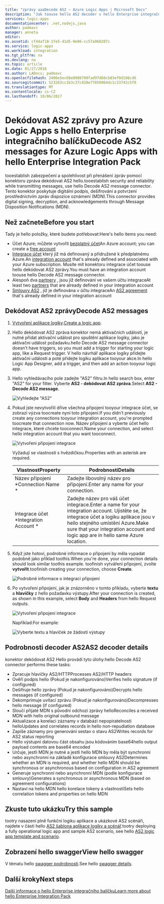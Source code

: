 ```yaml
---
title: "zprávy aaaDecode AS2 – Azure Logic Apps | Microsoft Docs"
description: "Jak toouse hello AS2 decoder v hello Enterprise integrační balíček pro Azure Logic Apps"
services: logic-apps
documentationcenter: .net,nodejs,java
author: padmavc
manager: anneta
editor: 
ms.assetid: cf44af18-1fe5-41d5-9e06-cc57a968207c
ms.service: logic-apps
ms.workload: integration
ms.tgt_pltfrm: na
ms.devlang: na
ms.topic: article
ms.date: 01/27/2016
ms.author: LADocs; padmavc
ms.openlocfilehash: 2406e5ec68e0906700fad97d60cb83ef0d106cd6
ms.sourcegitcommit: 523283cc1b3c37c428e77850964dc1c33742c5f0
ms.translationtype: MT
ms.contentlocale: cs-CZ
ms.lasthandoff: 10/06/2017
---
```

# <a name="decode-as2-messages-for-azure-logic-apps-with-hello-enterprise-integration-pack"></a><span data-ttu-id="77ff1-103">Dekódovat AS2 zprávy pro Azure Logic Apps s hello Enterprise integračního balíčku</span><span class="sxs-lookup"><span data-stu-id="77ff1-103">Decode AS2 messages for Azure Logic Apps with hello Enterprise Integration Pack</span></span> 

<span data-ttu-id="77ff1-104">tooestablish zabezpečení a spolehlivost při přenášení zpráv pomocí konektoru zpráva dekódovat AS2 hello.</span><span class="sxs-lookup"><span data-stu-id="77ff1-104">tooestablish security and reliability while transmitting messages, use hello Decode AS2 message connector.</span></span> <span data-ttu-id="77ff1-105">Tento konektor poskytuje digitální podpis, dešifrování a potvrzení prostřednictvím zpráv dispozice oznámení (MDN).</span><span class="sxs-lookup"><span data-stu-id="77ff1-105">This connector provides digital signing, decryption, and acknowledgements through Message Disposition Notifications (MDN).</span></span>

## <a name="before-you-start"></a><span data-ttu-id="77ff1-106">Než začnete</span><span class="sxs-lookup"><span data-stu-id="77ff1-106">Before you start</span></span>

<span data-ttu-id="77ff1-107">Tady je hello položky, které budete potřebovat:</span><span class="sxs-lookup"><span data-stu-id="77ff1-107">Here's hello items you need:</span></span>

* <span data-ttu-id="77ff1-108">Účet Azure; můžete vytvořit [bezplatný účet](https://azure.microsoft.com/free)</span><span class="sxs-lookup"><span data-stu-id="77ff1-108">An Azure account; you can create a [free account](https://azure.microsoft.com/free)</span></span>
* <span data-ttu-id="77ff1-109">[Integrace účet](logic-apps-enterprise-integration-create-integration-account.md) který již má definovaný a přidružené k předplatnému Azure.</span><span class="sxs-lookup"><span data-stu-id="77ff1-109">An [integration account](logic-apps-enterprise-integration-create-integration-account.md) that's already defined and associated with your Azure subscription.</span></span> <span data-ttu-id="77ff1-110">Musíte mít konektoru integrace účet toouse hello dekódovat AS2 zprávy.</span><span class="sxs-lookup"><span data-stu-id="77ff1-110">You must have an integration account toouse hello Decode AS2 message connector.</span></span>
* <span data-ttu-id="77ff1-111">Alespoň dva [partnery](logic-apps-enterprise-integration-partners.md) , jsou již definováni ve vašem účtu integrace</span><span class="sxs-lookup"><span data-stu-id="77ff1-111">At least two [partners](logic-apps-enterprise-integration-partners.md) that are already defined in your integration account</span></span>
* <span data-ttu-id="77ff1-112">[Smlouvy AS2](logic-apps-enterprise-integration-as2.md) , již je definována v účtu integrace</span><span class="sxs-lookup"><span data-stu-id="77ff1-112">An [AS2 agreement](logic-apps-enterprise-integration-as2.md) that's already defined in your integration account</span></span>

## <a name="decode-as2-messages"></a><span data-ttu-id="77ff1-113">Dekódovat AS2 zprávy</span><span class="sxs-lookup"><span data-stu-id="77ff1-113">Decode AS2 messages</span></span>

1. <span data-ttu-id="77ff1-114">[Vytvoření aplikace logiky](../logic-apps/logic-apps-create-a-logic-app.md).</span><span class="sxs-lookup"><span data-stu-id="77ff1-114">[Create a logic app](../logic-apps/logic-apps-create-a-logic-app.md).</span></span>

2. <span data-ttu-id="77ff1-115">Hello dekódovat AS2 zpráva konektor nemá aktivačních událostí, je nutné přidat aktivační událost pro spuštění aplikace logiky, jako je aktivační událost požadavku.</span><span class="sxs-lookup"><span data-stu-id="77ff1-115">hello Decode AS2 message connector doesn't have triggers, so you must add a trigger for starting your logic app, like a Request trigger.</span></span> <span data-ttu-id="77ff1-116">V hello návrhář aplikace logiky přidejte aktivační události a poté přidejte logiku aplikace tooyour akce.</span><span class="sxs-lookup"><span data-stu-id="77ff1-116">In hello Logic App Designer, add a trigger, and then add an action tooyour logic app.</span></span>

3.  <span data-ttu-id="77ff1-117">Hello vyhledávacího pole zadejte "AS2" filtru.</span><span class="sxs-lookup"><span data-stu-id="77ff1-117">In hello search box, enter "AS2" for your filter.</span></span> <span data-ttu-id="77ff1-118">Vyberte **AS2 - dekódovat AS2 zpráva**.</span><span class="sxs-lookup"><span data-stu-id="77ff1-118">Select **AS2 - Decode AS2 message**.</span></span>
   
    ![Vyhledejte "AS2"](media/logic-apps-enterprise-integration-as2-decode/as2decodeimage1.png)

4. <span data-ttu-id="77ff1-120">Pokud jste nevytvořili dříve všechna připojení tooyour integrace účet, se zobrazí výzva toocreate nyní toto připojení.</span><span class="sxs-lookup"><span data-stu-id="77ff1-120">If you didn't previously create any connections tooyour integration account, you're prompted toocreate that connection now.</span></span> <span data-ttu-id="77ff1-121">Název připojení a vyberte účet hello integrace, které chcete tooconnect.</span><span class="sxs-lookup"><span data-stu-id="77ff1-121">Name your connection, and select hello integration account that you want tooconnect.</span></span>
   
    ![Vytvoření připojení integrace](media/logic-apps-enterprise-integration-as2-decode/as2decodeimage2.png)

    <span data-ttu-id="77ff1-123">Vyžadují se vlastnosti s hvězdičkou.</span><span class="sxs-lookup"><span data-stu-id="77ff1-123">Properties with an asterisk are required.</span></span>

    | <span data-ttu-id="77ff1-124">Vlastnost</span><span class="sxs-lookup"><span data-stu-id="77ff1-124">Property</span></span> | <span data-ttu-id="77ff1-125">Podrobnosti</span><span class="sxs-lookup"><span data-stu-id="77ff1-125">Details</span></span> |
    | --- | --- |
    | <span data-ttu-id="77ff1-126">Název připojení *</span><span class="sxs-lookup"><span data-stu-id="77ff1-126">Connection Name *</span></span> |<span data-ttu-id="77ff1-127">Zadejte libovolný název pro připojení.</span><span class="sxs-lookup"><span data-stu-id="77ff1-127">Enter any name for your connection.</span></span> |
    | <span data-ttu-id="77ff1-128">Integrace účet *</span><span class="sxs-lookup"><span data-stu-id="77ff1-128">Integration Account *</span></span> |<span data-ttu-id="77ff1-129">Zadejte název pro váš účet integrace.</span><span class="sxs-lookup"><span data-stu-id="77ff1-129">Enter a name for your integration account.</span></span> <span data-ttu-id="77ff1-130">Ujistěte se, že integrace účet a logiku aplikace jsou v hello stejného umístění Azure.</span><span class="sxs-lookup"><span data-stu-id="77ff1-130">Make sure that your integration account and logic app are in hello same Azure location.</span></span> |

5.  <span data-ttu-id="77ff1-131">Když jste hotovi, podrobné informace o připojení by měla vypadat podobně jako příklad toothis.</span><span class="sxs-lookup"><span data-stu-id="77ff1-131">When you're done, your connection details should look similar toothis example.</span></span> <span data-ttu-id="77ff1-132">toofinish vytváření připojení, zvolte **vytvořit**.</span><span class="sxs-lookup"><span data-stu-id="77ff1-132">toofinish creating your connection, choose **Create**.</span></span>

    ![Podrobné informace o integraci připojení](media/logic-apps-enterprise-integration-as2-decode/as2decodeimage3.png)

6. <span data-ttu-id="77ff1-134">Po vytvoření připojení, jak je znázorněno v tomto příkladu, vyberte **textu** a **hlavičky** z hello požadavku výstupy.</span><span class="sxs-lookup"><span data-stu-id="77ff1-134">After your connection is created, as shown in this example, select **Body** and **Headers** from hello Request outputs.</span></span>
   
    ![Vytvoření připojení integrace](media/logic-apps-enterprise-integration-as2-decode/as2decodeimage4.png) 

    <span data-ttu-id="77ff1-136">Například:</span><span class="sxs-lookup"><span data-stu-id="77ff1-136">For example:</span></span>

    ![Vyberte textu a hlaviček ze žádosti výstupy](media/logic-apps-enterprise-integration-as2-decode/as2decodeimage5.png) 

## <a name="as2-decoder-details"></a><span data-ttu-id="77ff1-138">Podrobnosti decoder AS2</span><span class="sxs-lookup"><span data-stu-id="77ff1-138">AS2 decoder details</span></span>

<span data-ttu-id="77ff1-139">konektor dekódovat AS2 Hello provádí tyto úlohy:</span><span class="sxs-lookup"><span data-stu-id="77ff1-139">hello Decode AS2 connector performs these tasks:</span></span> 

* <span data-ttu-id="77ff1-140">Zpracuje hlavičky AS2/HTTP</span><span class="sxs-lookup"><span data-stu-id="77ff1-140">Processes AS2/HTTP headers</span></span>
* <span data-ttu-id="77ff1-141">Ověří podpis hello (Pokud je nakonfigurováno)</span><span class="sxs-lookup"><span data-stu-id="77ff1-141">Verifies hello signature (if configured)</span></span>
* <span data-ttu-id="77ff1-142">Dešifruje hello zprávy (Pokud je nakonfigurováno)</span><span class="sxs-lookup"><span data-stu-id="77ff1-142">Decrypts hello messages (if configured)</span></span>
* <span data-ttu-id="77ff1-143">Dekomprimuje uvítací zprávu (Pokud je nakonfigurováno)</span><span class="sxs-lookup"><span data-stu-id="77ff1-143">Decompresses hello message (if configured)</span></span>
* <span data-ttu-id="77ff1-144">Sloučí přijaté MDN s původní odchozí zprávy hello</span><span class="sxs-lookup"><span data-stu-id="77ff1-144">Reconciles a received MDN with hello original outbound message</span></span>
* <span data-ttu-id="77ff1-145">Aktualizace a korelaci záznamy v databázi nepopiratelnosti hello</span><span class="sxs-lookup"><span data-stu-id="77ff1-145">Updates and correlates records in hello non-repudiation database</span></span>
* <span data-ttu-id="77ff1-146">Zapíše záznamy pro generování sestav o stavu AS2</span><span class="sxs-lookup"><span data-stu-id="77ff1-146">Writes records for AS2 status reporting</span></span>
* <span data-ttu-id="77ff1-147">Hello výstupní datovou část obsahu jsou kódováním base64</span><span class="sxs-lookup"><span data-stu-id="77ff1-147">hello output payload contents are base64 encoded</span></span>
* <span data-ttu-id="77ff1-148">Určuje, jestli MDN je nutné a jestli hello MDN by měla být synchronní nebo asynchronní na základě konfigurace smlouvy AS2</span><span class="sxs-lookup"><span data-stu-id="77ff1-148">Determines whether an MDN is required, and whether hello MDN should be synchronous or asynchronous based on configuration in AS2 agreement</span></span>
* <span data-ttu-id="77ff1-149">Generuje synchronní nebo asynchronní MDN (podle konfigurace smlouvy)</span><span class="sxs-lookup"><span data-stu-id="77ff1-149">Generates a synchronous or asynchronous MDN (based on agreement configurations)</span></span>
* <span data-ttu-id="77ff1-150">Nastaví na hello MDN hello korelace tokeny a vlastnosti</span><span class="sxs-lookup"><span data-stu-id="77ff1-150">Sets hello correlation tokens and properties on hello MDN</span></span>

## <a name="try-this-sample"></a><span data-ttu-id="77ff1-151">Zkuste tuto ukázku</span><span class="sxs-lookup"><span data-stu-id="77ff1-151">Try this sample</span></span>

<span data-ttu-id="77ff1-152">tootry nasazení plně funkční logiku aplikace a ukázkové AS2 scénáři, najdete v části hello [AS2 šablona aplikace logiky a scénář](https://azure.microsoft.com/documentation/templates/201-logic-app-as2-send-receive/).</span><span class="sxs-lookup"><span data-stu-id="77ff1-152">tootry deploying a fully operational logic app and sample AS2 scenario, see hello [AS2 logic app template and scenario](https://azure.microsoft.com/documentation/templates/201-logic-app-as2-send-receive/).</span></span>

## <a name="view-hello-swagger"></a><span data-ttu-id="77ff1-153">Zobrazení hello swagger</span><span class="sxs-lookup"><span data-stu-id="77ff1-153">View hello swagger</span></span>
<span data-ttu-id="77ff1-154">V tématu hello [swagger podrobnosti](/connectors/as2/).</span><span class="sxs-lookup"><span data-stu-id="77ff1-154">See hello [swagger details](/connectors/as2/).</span></span> 

## <a name="next-steps"></a><span data-ttu-id="77ff1-155">Další kroky</span><span class="sxs-lookup"><span data-stu-id="77ff1-155">Next steps</span></span>
[<span data-ttu-id="77ff1-156">Další informace o hello Enterprise integračního balíčku</span><span class="sxs-lookup"><span data-stu-id="77ff1-156">Learn more about hello Enterprise Integration Pack</span></span>](logic-apps-enterprise-integration-overview.md) 

